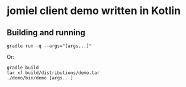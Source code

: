 # jomiel client demo written in Kotlin

## Building and running

```shell
gradle run -q --args="[args...]"
```

Or:

```shell
gradle build
tar xf build/distributions/demo.tar
./demo/bin/demo [args...]
```
